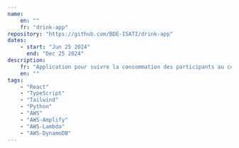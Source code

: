 ```yaml
---
name:
    en: ""
    fr: "drink-app"
repository: "https://github.com/BDE-ISATI/drink-app"
dates:
    - start: "Jun 25 2024"
      end: "Dec 25 2024"
description:
    fr: "Application pour suivre la consommation des participants au cours d'un événement.<br><br>Technologies :<br>• Frontend : React<br>• Backend : Python<br>• Hébergement : AWS"
    en: ""
tags:
    - "React"
    - "TypeScript"
    - "Tailwind"
    - "Python"
    - "AWS"
    - "AWS-Amplify"
    - "AWS-Lambda"
    - "AWS-DynamoDB"
---
```


